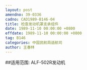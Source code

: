 ```yaml
---
layout: post
amendno: 39-0336
cadno: CAD1989-B146-04
title: 检查发动机罩支承组件
date: 1989-11-10 00:00:00 +0800
effdate: 1989-11-10 00:00:00 +0800
tag: B146
categories: 中国民航局适航司
author: 王春林
---
```


##适用范围:
ALF-502R发动机

